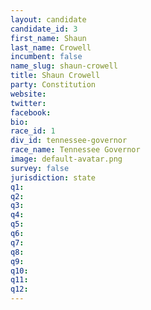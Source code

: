 ```yaml
---
layout: candidate
candidate_id: 3
first_name: Shaun
last_name: Crowell
incumbent: false
name_slug: shaun-crowell
title: Shaun Crowell
party: Constitution
website: 
twitter: 
facebook: 
bio: 
race_id: 1
div_id: tennessee-governor
race_name: Tennessee Governor
image: default-avatar.png
survey: false
jurisdiction: state
q1: 
q2: 
q3: 
q4: 
q5: 
q6: 
q7: 
q8: 
q9: 
q10: 
q11: 
q12: 
---
```

